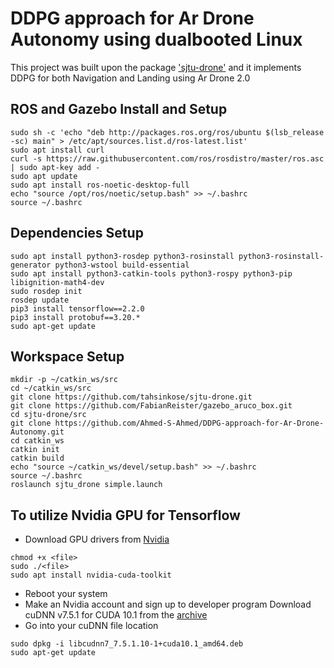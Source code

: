 # DDPG approach for Ar Drone Autonomy using dualbooted Linux
This project was built upon the package ['sjtu-drone'](https://github.com/tahsinkose/sjtu-drone.git) and it implements DDPG for both Navigation and Landing using Ar Drone 2.0

## ROS and Gazebo Install and Setup
```
sudo sh -c 'echo "deb http://packages.ros.org/ros/ubuntu $(lsb_release -sc) main" > /etc/apt/sources.list.d/ros-latest.list'
sudo apt install curl
curl -s https://raw.githubusercontent.com/ros/rosdistro/master/ros.asc | sudo apt-key add -
sudo apt update
sudo apt install ros-noetic-desktop-full
echo "source /opt/ros/noetic/setup.bash" >> ~/.bashrc
source ~/.bashrc
```

## Dependencies Setup
```
sudo apt install python3-rosdep python3-rosinstall python3-rosinstall-generator python3-wstool build-essential
sudo apt install python3-catkin-tools python3-rospy python3-pip libignition-math4-dev
sudo rosdep init
rosdep update
pip3 install tensorflow==2.2.0
pip3 install protobuf==3.20.*
sudo apt-get update
```

## Workspace Setup
```
mkdir -p ~/catkin_ws/src
cd ~/catkin_ws/src
git clone https://github.com/tahsinkose/sjtu-drone.git
git clone https://github.com/FabianReister/gazebo_aruco_box.git
cd sjtu-drone/src
git clone https://github.com/Ahmed-S-Ahmed/DDPG-approach-for-Ar-Drone-Autonomy.git
cd catkin_ws
catkin init
catkin build
echo "source ~/catkin_ws/devel/setup.bash" >> ~/.bashrc
source ~/.bashrc
roslaunch sjtu_drone simple.launch
```

## To utilize Nvidia GPU for Tensorflow
- Download GPU drivers from [Nvidia](https://www.nvidia.com/Download/index.aspx?lang=en-us)
```
chmod +x <file>
sudo ./<file>
sudo apt install nvidia-cuda-toolkit
```
- Reboot your system
- Make an Nvidia account and sign up to developer program 
Download cuDNN v7.5.1 for CUDA 10.1 from the [archive](https://developer.nvidia.com/rdp/cudnn-archive)
- Go into your cuDNN file location
```
sudo dpkg -i libcudnn7_7.5.1.10-1+cuda10.1_amd64.deb
sudo apt-get update
```